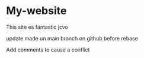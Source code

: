# My-website

This site es fantastic jcvo


update made un main branch on github before rebase


Add comments to cause a conflict
